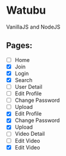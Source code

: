 # Watubu

VanillaJS and NodeJS

## Pages:
- [ ] Home
- [x] Join
- [x] Login
- [x] Search
- [ ] User Detail
- [ ] Edit Profile
- [ ] Change Password
- [ ] Upload
- [x] Edit Profile
- [x] Change Password
- [x] Upload
- [ ] Video Detail
- [ ] Edit Video
- [x] Edit Video